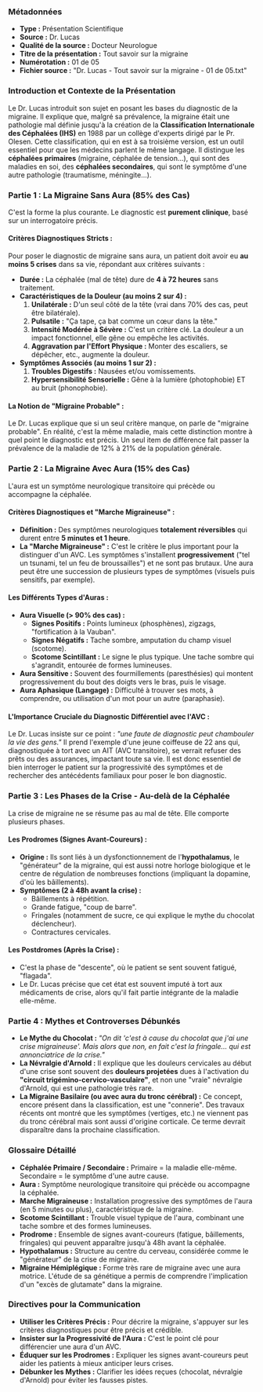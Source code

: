### **Métadonnées**

- **Type :** Présentation Scientifique
- **Source :** Dr. Lucas
- **Qualité de la source :** Docteur Neurologue
- **Titre de la présentation :** Tout savoir sur la migraine
- **Numérotation :** 01 de 05
- **Fichier source :** "Dr. Lucas - Tout savoir sur la migraine - 01 de 05.txt"

### **Introduction et Contexte de la Présentation**

Le Dr. Lucas introduit son sujet en posant les bases du diagnostic de la migraine. Il explique que, malgré sa prévalence, la migraine était une pathologie mal définie jusqu'à la création de la **Classification Internationale des Céphalées (IHS)** en 1988 par un collège d'experts dirigé par le Pr. Olesen. Cette classification, qui en est à sa troisième version, est un outil essentiel pour que les médecins parlent le même langage. Il distingue les **céphalées primaires** (migraine, céphalée de tension...), qui sont des maladies en soi, des **céphalées secondaires**, qui sont le symptôme d'une autre pathologie (traumatisme, méningite...).

### **Partie 1 : La Migraine Sans Aura (85% des Cas)**

C'est la forme la plus courante. Le diagnostic est **purement clinique**, basé sur un interrogatoire précis.

#### **Critères Diagnostiques Stricts :**

Pour poser le diagnostic de migraine sans aura, un patient doit avoir eu **au moins 5 crises** dans sa vie, répondant aux critères suivants :

- **Durée :** La céphalée (mal de tête) dure de **4 à 72 heures** sans traitement.
- **Caractéristiques de la Douleur (au moins 2 sur 4) :**
    1. **Unilatérale :** D'un seul côté de la tête (vrai dans 70% des cas, peut être bilatérale).
    2. **Pulsatile :** "Ça tape, ça bat comme un cœur dans la tête."
    3. **Intensité Modérée à Sévère :** C'est un critère clé. La douleur a un impact fonctionnel, elle gêne ou empêche les activités.
    4. **Aggravation par l'Effort Physique :** Monter des escaliers, se dépêcher, etc., augmente la douleur.
- **Symptômes Associés (au moins 1 sur 2) :**
    1. **Troubles Digestifs :** Nausées et/ou vomissements.
    2. **Hypersensibilité Sensorielle :** Gêne à la lumière (photophobie) ET au bruit (phonophobie).

#### **La Notion de "Migraine Probable" :**

Le Dr. Lucas explique que si un seul critère manque, on parle de "migraine probable". En réalité, c'est la même maladie, mais cette distinction montre à quel point le diagnostic est précis. Un seul item de différence fait passer la prévalence de la maladie de 12% à 21% de la population générale.

### **Partie 2 : La Migraine Avec Aura (15% des Cas)**

L'aura est un symptôme neurologique transitoire qui précède ou accompagne la céphalée.

#### **Critères Diagnostiques et "Marche Migraineuse" :**

- **Définition :** Des symptômes neurologiques **totalement réversibles** qui durent entre **5 minutes et 1 heure**.
- **La "Marche Migraineuse" :** C'est le critère le plus important pour la distinguer d'un AVC. Les symptômes s'installent **progressivement** ("tel un tsunami, tel un feu de broussailles") et ne sont pas brutaux. Une aura peut être une succession de plusieurs types de symptômes (visuels puis sensitifs, par exemple).

#### **Les Différents Types d'Auras :**

- **Aura Visuelle (> 90% des cas) :**
  - **Signes Positifs :** Points lumineux (phosphènes), zigzags, "fortification à la Vauban".
  - **Signes Négatifs :** Tache sombre, amputation du champ visuel (scotome).
  - **Scotome Scintillant :** Le signe le plus typique. Une tache sombre qui s'agrandit, entourée de formes lumineuses.
- **Aura Sensitive :** Souvent des fourmillements (paresthésies) qui montent progressivement du bout des doigts vers le bras, puis le visage.
- **Aura Aphasique (Langage) :** Difficulté à trouver ses mots, à comprendre, ou utilisation d'un mot pour un autre (paraphasie).

#### **L'Importance Cruciale du Diagnostic Différentiel avec l'AVC :**

Le Dr. Lucas insiste sur ce point : _"une faute de diagnostic peut chambouler la vie des gens."_ Il prend l'exemple d'une jeune coiffeuse de 22 ans qui, diagnostiquée à tort avec un AIT (AVC transitoire), se verrait refuser des prêts ou des assurances, impactant toute sa vie. Il est donc essentiel de bien interroger le patient sur la progressivité des symptômes et de rechercher des antécédents familiaux pour poser le bon diagnostic.

### **Partie 3 : Les Phases de la Crise - Au-delà de la Céphalée**

La crise de migraine ne se résume pas au mal de tête. Elle comporte plusieurs phases.

#### **Les Prodromes (Signes Avant-Coureurs) :**

- **Origine :** Ils sont liés à un dysfonctionnement de l'**hypothalamus**, le "générateur" de la migraine, qui est aussi notre horloge biologique et le centre de régulation de nombreuses fonctions (impliquant la dopamine, d'où les bâillements).
- **Symptômes (2 à 48h avant la crise) :**
  - Bâillements à répétition.
  - Grande fatigue, "coup de barre".
  - Fringales (notamment de sucre, ce qui explique le mythe du chocolat déclencheur).
  - Contractures cervicales.

#### **Les Postdromes (Après la Crise) :**

- C'est la phase de "descente", où le patient se sent souvent fatigué, "flagada".
- Le Dr. Lucas précise que cet état est souvent imputé à tort aux médicaments de crise, alors qu'il fait partie intégrante de la maladie elle-même.

### **Partie 4 : Mythes et Controverses Débunkés**

- **Le Mythe du Chocolat :** _"On dit 'c'est à cause du chocolat que j'ai une crise migraineuse'. Mais alors que non, en fait c'est la fringale... qui est annonciatrice de la crise."_
- **La Névralgie d'Arnold :** Il explique que les douleurs cervicales au début d'une crise sont souvent des **douleurs projetées** dues à l'activation du **"circuit trigémino-cervico-vasculaire"**, et non une "vraie" névralgie d'Arnold, qui est une pathologie très rare.
- **La Migraine Basilaire (ou avec aura du tronc cérébral) :** Ce concept, encore présent dans la classification, est une "connerie". Des travaux récents ont montré que les symptômes (vertiges, etc.) ne viennent pas du tronc cérébral mais sont aussi d'origine corticale. Ce terme devrait disparaître dans la prochaine classification.

### **Glossaire Détaillé**

- **Céphalée Primaire / Secondaire :** Primaire = la maladie elle-même. Secondaire = le symptôme d'une autre cause.
- **Aura :** Symptôme neurologique transitoire qui précède ou accompagne la céphalée.
- **Marche Migraineuse :** Installation progressive des symptômes de l'aura (en 5 minutes ou plus), caractéristique de la migraine.
- **Scotome Scintillant :** Trouble visuel typique de l'aura, combinant une tache sombre et des formes lumineuses.
- **Prodrome :** Ensemble de signes avant-coureurs (fatigue, bâillements, fringales) qui peuvent apparaître jusqu'à 48h avant la céphalée.
- **Hypothalamus :** Structure au centre du cerveau, considérée comme le "générateur" de la crise de migraine.
- **Migraine Hémiplégique :** Forme très rare de migraine avec une aura motrice. L'étude de sa génétique a permis de comprendre l'implication d'un "excès de glutamate" dans la migraine.

### **Directives pour la Communication**

- **Utiliser les Critères Précis :** Pour décrire la migraine, s'appuyer sur les critères diagnostiques pour être précis et crédible.
- **Insister sur la Progressivité de l'Aura :** C'est le point clé pour différencier une aura d'un AVC.
- **Éduquer sur les Prodromes :** Expliquer les signes avant-coureurs peut aider les patients à mieux anticiper leurs crises.
- **Débunker les Mythes :** Clarifier les idées reçues (chocolat, névralgie d'Arnold) pour éviter les fausses pistes.
